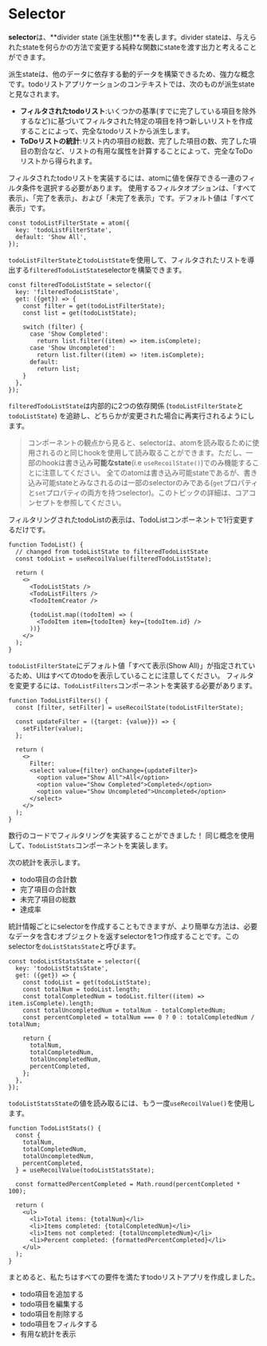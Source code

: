 # Selector

**selector**は、**divider state (派生状態)**を表します。divider stateは、与えられたstateを何らかの方法で変更する純粋な関数にstateを渡す出力と考えることができます。

派生stateは、他のデータに依存する動的データを構築できるため、強力な概念です。todoリストアプリケーションのコンテキストでは、次のものが派生stateと見なされます。

* **フィルタされたtodoリスト**:いくつかの基準(すでに完了している項目を除外するなど)に基づいてフィルタされた特定の項目を持つ新しいリストを作成することによって、完全なtodoリストから派生します。
* **ToDoリストの統計**:リスト内の項目の総数、完了した項目の数、完了した項目の割合など、リストの有用な属性を計算することによって、完全なToDoリストから得られます。

フィルタされたtodoリストを実装するには、atomに値を保存できる一連のフィルタ条件を選択する必要があります。
使用するフィルタオプションは、「すべて表示」、「完了を表示」、および「未完了を表示」です。デフォルト値は「すべて表示」です。

```React
const todoListFilterState = atom({
  key: 'todoListFilterState',
  default: 'Show All',
});
```

`todoListFilterState`と`todoListState`を使用して、フィルタされたリストを導出する`filteredTodoListState`selectorを構築できます。

```React
const filteredTodoListState = selector({
  key: 'filteredTodoListState',
  get: ({get}) => {
    const filter = get(todoListFilterState);
    const list = get(todoListState);

    switch (filter) {
      case 'Show Completed':
        return list.filter((item) => item.isComplete);
      case 'Show Uncompleted':
        return list.filter((item) => !item.isComplete);
      default:
        return list;
    }
  },
});
```

`filteredTodoListState`は内部的に2つの依存関係 (`todoListFilterState`と`todoListState`) を追跡し、どちらかが変更された場合に再実行されるようにします。

>コンポーネントの観点から見ると、selectorは、atomを読み取るために使用されるのと同じhookを使用して読み取ることができます。ただし、一部のhookは書き込み**可能なstate**(i.e `useRecoilState()`)でのみ機能することに注意してください。
>全てのatomは書き込み可能stateであるが、書き込み可能stateとみなされるのは一部のselectorのみである(`get`プロパティと`set`プロパティの両方を持つselector)。このトピックの詳細は、コアコンセプトを参照してください。

フィルタリングされたtodoListの表示は、TodoListコンポーネントで1行変更するだけです。

```React
function TodoList() {
  // changed from todoListState to filteredTodoListState
  const todoList = useRecoilValue(filteredTodoListState);

  return (
    <>
      <TodoListStats />
      <TodoListFilters />
      <TodoItemCreator />

      {todoList.map((todoItem) => (
        <TodoItem item={todoItem} key={todoItem.id} />
      ))}
    </>
  );
}
```

`todoListFilterState`にデフォルト値「すべて表示(Show All)」が指定されているため、UIはすべてのtodoを表示していることに注意してください。
フィルタを変更するには、`TodoListFilters`コンポーネントを実装する必要があります。

```React
function TodoListFilters() {
  const [filter, setFilter] = useRecoilState(todoListFilterState);

  const updateFilter = ({target: {value}}) => {
    setFilter(value);
  };

  return (
    <>
      Filter:
      <select value={filter} onChange={updateFilter}>
        <option value="Show All">All</option>
        <option value="Show Completed">Completed</option>
        <option value="Show Uncompleted">Uncompleted</option>
      </select>
    </>
  );
}
```

数行のコードでフィルタリングを実装することができました！
同じ概念を使用して、`TodoListStats`コンポーネントを実装します。

次の統計を表示します。

* todo項目の合計数
* 完了項目の合計数
* 未完了項目の総数
* 達成率

統計情報ごとにselectorを作成することもできますが、より簡単な方法は、必要なデータを含むオブジェクトを返すselectorを1つ作成することです。このselectorを`doListStatsState`と呼びます。

```React
const todoListStatsState = selector({
  key: 'todoListStatsState',
  get: ({get}) => {
    const todoList = get(todoListState);
    const totalNum = todoList.length;
    const totalCompletedNum = todoList.filter((item) => item.isComplete).length;
    const totalUncompletedNum = totalNum - totalCompletedNum;
    const percentCompleted = totalNum === 0 ? 0 : totalCompletedNum / totalNum;

    return {
      totalNum,
      totalCompletedNum,
      totalUncompletedNum,
      percentCompleted,
    };
  },
});
```

`todoListStatsState`の値を読み取るには、もう一度`useRecoilValue()`を使用します。

```React
function TodoListStats() {
  const {
    totalNum,
    totalCompletedNum,
    totalUncompletedNum,
    percentCompleted,
  } = useRecoilValue(todoListStatsState);

  const formattedPercentCompleted = Math.round(percentCompleted * 100);

  return (
    <ul>
      <li>Total items: {totalNum}</li>
      <li>Items completed: {totalCompletedNum}</li>
      <li>Items not completed: {totalUncompletedNum}</li>
      <li>Percent completed: {formattedPercentCompleted}</li>
    </ul>
  );
}
```

まとめると、私たちはすべての要件を満たすtodoリストアプリを作成しました。

* todo項目を追加する
* todo項目を編集する
* todo項目を削除する
* todo項目をフィルタする
* 有用な統計を表示